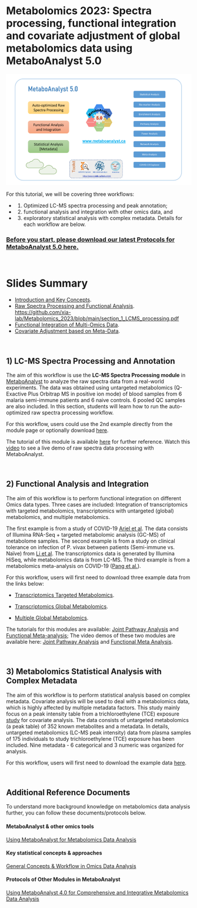 # Metabolomics 2023: Spectra processing, functional integration and covariate adjustment of global metabolomics data using MetaboAnalyst 5.0

![alt text](https://github.com/xia-lab/Metabolomics2019/blob/master/metabolomics2022_xialab.png)

For this tutorial, we will be covering three workflows: 
* 1) Optimized LC-MS spectra processing and peak annotation;
* 2) functional analysis and integration with other omics data, and 
* 3) exploratory statistical analysis with complex metadata. Details for each workflow are below. 

### <ins>Before you start, please download our latest Protocols for MetaboAnalyst 5.0 [here](https://www.nature.com/articles/s41596-022-00710-w).</ins>

<br/>

# Slides Summary

- [Introduction and Key Concepts](https://github.com/xia-lab/Metabolomics2019/blob/master/Metabolomics_Stats_Intro_2022.pdf).
- [Raw Spectra Processing and Functional Analysis](https://github.com/xia-lab/Metabolomics2019/blob/master/2022_section1_raw_spectra_functional_analysis.pdf).
https://github.com/xia-lab/Metabolomics_2023/blob/main/section_1_LCMS_processing.pdf
- [Functional Integration of Multi-Omics Data](https://github.com/xia-lab/Metabolomics2019/blob/master/2022_section2_function_multiomics.pdf).
- [Covariate Adjustment based on Meta-Data](https://github.com/xia-lab/Metabolomics2019/blob/master/2022_section3_complex_metadata.pdf).

<br/>

## 1) LC-MS Spectra Processing and Annotation

The aim of this workflow is use the **LC-MS Spectra Processing module** in [MetaboAnalyst](https://www.metaboanalyst.ca/) to analyze the raw spectra data from a real-world experiments. The data was obtained using untargeted metabolomics (Q-Exactive Plus Orbitrap MS in positive ion mode) of blood samples from 6 malaria semi-immune patients and 6 naive controls. 6 pooled QC samples are also included. In this section, students will learn how to run the auto-optimized raw spectra processing workflow.

For this workflow, users could use the 2nd example directly from the module page or optionally download [here](https://www.dropbox.com/s/ift0zrkh0rx3v80/malaria_raw.zip?dl=0).

The tutorial of this module is available [here](https://dev.metaboanalyst.ca/resources/data/1_Raw%20Spectral%20Processing.pdf) for further reference. Watch this [video](https://youtu.be/NSwc7Ywvbpw) to see a live demo of raw spectra data processing with MetaboAnalyst.

<br/>

## 2) Functional Analysis and Integration 

The aim of this workflow is to perform functional integration on different Omics data types. Three cases are included: Integration of transcriptomics with targeted metabolomics, transcriptomics with untargeted (global) metabolomics, and multiple metabolomics.

The first example is from a study of COVID-19 [Ariel et al](https://doi.org/10.1016/j.cels.2020.10.003). The data consists of Illumina RNA-Seq + targeted metabolomic analysis (GC-MS) of metabolome samples. The second example is from a study on clinical tolerance on infection of P. vivax between patients (Semi-immune vs. Naïve) from [Li et al](https://doi.org/10.1016/j.redox.2018.04.011). The transcriptomics data is generated by Illumina HiSeq, while metabolomics data is from LC-MS. The third example is from a metabolomics meta-analysis on COVID-19 ([Pang et al.](https://doi.org/10.3390/metabo11010044)).

For this workflow, users will first need to download three example data from the links below: 

- [Transcriptomics Targeted Metabolomics](https://github.com/xia-lab/Metabolomics2019/blob/master/Pathway_Integration_trans_targeted.zip).

- [Transcriptomics Global Metabolomics](https://github.com/xia-lab/Metabolomics2019/blob/master/Pathway_Integration_trans_global.zip).

- [Multiple Global Metabolomics](https://github.com/xia-lab/Metabolomics2019/blob/master/Pathway_Integration_multiple.zip).

The tutorials for this modules are available: [Joint Pathway Analysis](https://www.metaboanalyst.ca/resources/data/4_Joint%20Pathway%20Analysis.pdf) and [Functional Meta-analysis](https://www.metaboanalyst.ca/resources/data/3_Meta%20Functional%20Analysis.pdf); The video demos of these two modules are available here: [Joint Pathway Analysis](https://youtu.be/CGpIi1RgR9I) and [Functional Meta Analysis](https://youtu.be/LQ8Imra3DgQ).

<br/>

## 3) Metabolomics Statistical Analysis with Complex Metadata

The aim of this workflow is to perform statistical analysis based on complex metadata. Covariate analysis will be used to deal with a metabolomics data, which is highly affected by multiple metadata factors. This study mainly focus on a peak intensity table from a trichloroethylene (TCE) exposure [study](https://www.ncbi.nlm.nih.gov/pmc/articles/PMC5100622/) for covariate analysis. The data consists of untargeted metabolomics (a peak table) of 352 known metabolites and a metadata. In details, untargeted metabolomics (LC-MS peak intensity) data from plasma samples of 175 individuals to study trichloroethylene (TCE) exposure has been included. Nine metadata - 6 categorical and 3 numeric was organized for analysis.

For this workflow, users will first need to download the example data [here](https://github.com/xia-lab/Metabolomics2019/blob/master/Statistical_analysis_metadata.zip).

<br/>

## Additional Reference Documents

To understand more background knowledge on metabolomics data analysis further, you can follow these documents/protocols below. 

#### MetaboAnalyst & other omics tools
[Using MetaboAnalyst for Metabolomics Data Analysis](https://www.dropbox.com/s/7uxzeacpgx6zjux/Metabolomics_MetaboAnalyst_Intro_2022.pptx?dl=0)

#### Key statistical concepts & approaches
[General Concepts & Workflow in Omics Data Analysis](https://www.dropbox.com/s/stsp01glned47gg/Metabolomics_Stats_Intro_2022.pptx?dl=0)

#### Protocols of Other Modules in MetaboAnalyst
[Using MetaboAnalyst 4.0 for Comprehensive and Integrative Metabolomics Data Analysis](https://currentprotocols.onlinelibrary.wiley.com/doi/10.1002/cpbi.86)
